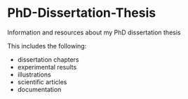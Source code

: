 # PhD-Dissertation-Thesis
Information and resources about my PhD dissertation thesis

This includes the following:
- dissertation chapters
- experimental results
- illustrations
- scientific articles
- documentation
